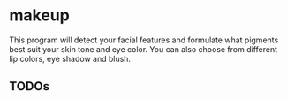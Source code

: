 # makeup

This program will detect your facial features and formulate what pigments best
suit your skin tone and eye color. You can also choose from different lip colors, 
eye shadow and blush.

## TODOs